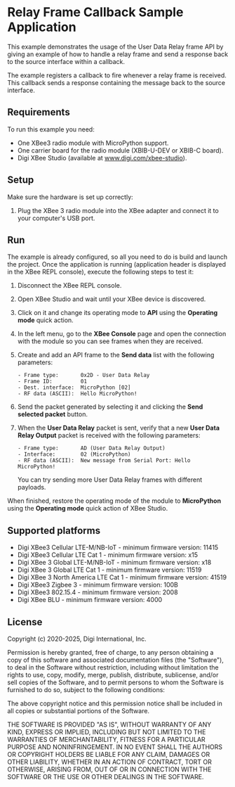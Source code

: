 Relay Frame Callback Sample Application
========================================

This example demonstrates the usage of the User Data Relay frame API by giving
an example of how to handle a relay frame and send a response back to the source
interface within a callback.

The example registers a callback to fire whenever a relay frame is received.
This callback sends a response containing the message back to the source
interface.

Requirements
------------

To run this example you need:

* One XBee3 radio module with MicroPython support.
* One carrier board for the radio module (XBIB-U-DEV or XBIB-C board).
* Digi XBee Studio (available at www.digi.com/xbee-studio).

Setup
-----

Make sure the hardware is set up correctly:

1. Plug the XBee 3 radio module into the XBee adapter and connect it to your
   computer's USB port.

Run
---

The example is already configured, so all you need to do is build and launch
the project. Once the application is running (application header is displayed
in the XBee REPL console), execute the following steps to test it:

1. Disconnect the XBee REPL console.
2. Open XBee Studio and wait until your XBee device is discovered.
3. Click on it and change its operating mode to **API** using the
   **Operating mode** quick action.
4. In the left menu, go to the **XBee Console** page and open the connection
   with the module so you can see frames when they are received.
5. Create and add an API frame to the **Send data** list with the following
   parameters:

       - Frame type:       0x2D - User Data Relay
       - Frame ID:         01
       - Dest. interface:  MicroPython [02]
       - RF data (ASCII):  Hello MicroPython!

6. Send the packet generated by selecting it and clicking the **Send selected
   packet** button.
7. When the **User Data Relay** packet is sent, verify that a new **User Data
   Relay Output** packet is received with the following parameters:

       - Frame type:       AD (User Data Relay Output)
       - Interface:        02 (MicroPython)
       - RF data (ASCII):  New message from Serial Port: Hello MicroPython!

   You can try sending more User Data Relay frames with different payloads.

When finished, restore the operating mode of the module to **MicroPython**
using the **Operating mode** quick action of XBee Studio.

Supported platforms
-------------------

* Digi XBee3 Cellular LTE-M/NB-IoT - minimum firmware version: 11415
* Digi XBee3 Cellular LTE Cat 1 - minimum firmware version: x15
* Digi XBee 3 Global LTE-M/NB-IoT - minimum firmware version: x18
* Digi XBee 3 Global LTE Cat 1 - minimum firmware version: 11519
* Digi XBee 3 North America LTE Cat 1 - minimum firmware version: 41519
* Digi XBee3 Zigbee 3 - minimum firmware version: 100B
* Digi XBee3 802.15.4 - minimum firmware version: 2008
* Digi XBee BLU - minimum firmware version: 4000

License
-------

Copyright (c) 2020-2025, Digi International, Inc.

Permission is hereby granted, free of charge, to any person obtaining a copy
of this software and associated documentation files (the "Software"), to deal
in the Software without restriction, including without limitation the rights
to use, copy, modify, merge, publish, distribute, sublicense, and/or sell
copies of the Software, and to permit persons to whom the Software is
furnished to do so, subject to the following conditions:

The above copyright notice and this permission notice shall be included in all
copies or substantial portions of the Software.

THE SOFTWARE IS PROVIDED "AS IS", WITHOUT WARRANTY OF ANY KIND, EXPRESS OR
IMPLIED, INCLUDING BUT NOT LIMITED TO THE WARRANTIES OF MERCHANTABILITY,
FITNESS FOR A PARTICULAR PURPOSE AND NONINFRINGEMENT. IN NO EVENT SHALL THE
AUTHORS OR COPYRIGHT HOLDERS BE LIABLE FOR ANY CLAIM, DAMAGES OR OTHER
LIABILITY, WHETHER IN AN ACTION OF CONTRACT, TORT OR OTHERWISE, ARISING FROM,
OUT OF OR IN CONNECTION WITH THE SOFTWARE OR THE USE OR OTHER DEALINGS IN THE
SOFTWARE.

